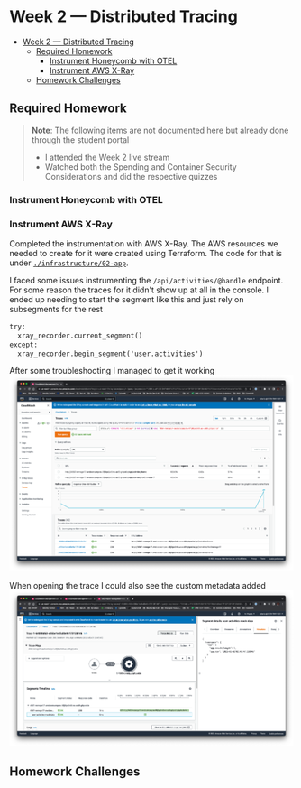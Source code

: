 # Week 2 — Distributed Tracing

- [Week 2 — Distributed Tracing](#week-2--distributed-tracing)
  - [Required Homework](#required-homework)
    - [Instrument Honeycomb with OTEL](#instrument-honeycomb-with-otel)
    - [Instrument AWS X-Ray](#instrument-aws-x-ray)
  - [Homework Challenges](#homework-challenges)


## Required Homework
> **Note**: The following items are not documented here but already done through the student portal
> - I attended the Week 2 live stream
> - Watched both the Spending and Container Security Considerations and did the respective quizzes

### Instrument Honeycomb with OTEL
### Instrument AWS X-Ray
Completed the instrumentation with AWS X-Ray. The AWS resources we needed to create for it were created using Terraform.
The code for that is under [`./infrastructure/02-app`](./../infrastructure/02-app/).

I faced some issues instrumenting the `/api/activities/@handle` endpoint. For some reason the traces for it didn't show up at all in the console.
I ended up needing to start the segment like this and just rely on subsegments for the rest
```
try:
  xray_recorder.current_segment()
except:
  xray_recorder.begin_segment('user.activities')
```
After some troubleshooting I managed to get it working
![](./assets/week2/xray-query.png)

When opening the trace I could also see the custom metadata added
![](./assets/week2/xray-metadata.png)

## Homework Challenges